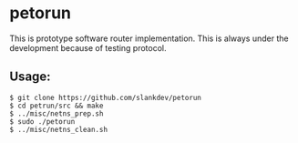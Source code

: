 
# petorun

This is prototype software router implementation.
This is always under the development because of testing protocol.

## Usage:

```
$ git clone https://github.com/slankdev/petorun
$ cd petrun/src && make
$ ../misc/netns_prep.sh
$ sudo ./petorun
$ ../misc/netns_clean.sh
```


